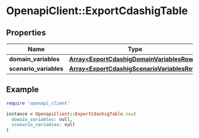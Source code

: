 # OpenapiClient::ExportCdashigTable

## Properties

| Name | Type | Description | Notes |
| ---- | ---- | ----------- | ----- |
| **domain_variables** | [**Array&lt;ExportCdashigDomainVariablesRow&gt;**](ExportCdashigDomainVariablesRow.md) |  | [optional] |
| **scenario_variables** | [**Array&lt;ExportCdashigScenarioVariablesRow&gt;**](ExportCdashigScenarioVariablesRow.md) |  | [optional] |

## Example

```ruby
require 'openapi_client'

instance = OpenapiClient::ExportCdashigTable.new(
  domain_variables: null,
  scenario_variables: null
)
```

